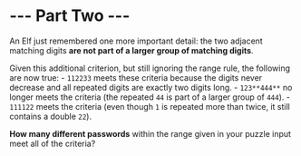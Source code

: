 # --- Part Two ---

An Elf just remembered one more important detail: the two adjacent matching digits **are not part of a larger group of matching digits**.

Given this additional criterion, but still ignoring the range rule, the following are now true:
    - `112233` meets these criteria because the digits never decrease and all repeated digits are exactly two digits long.
    - `123**444**` no longer meets the criteria (the repeated `44` is part of a larger group of `444`).
    - `111122` meets the criteria (even though `1` is repeated more than twice, it still contains a double `22`).

**How many different passwords** within the range given in your puzzle input meet all of the criteria?
